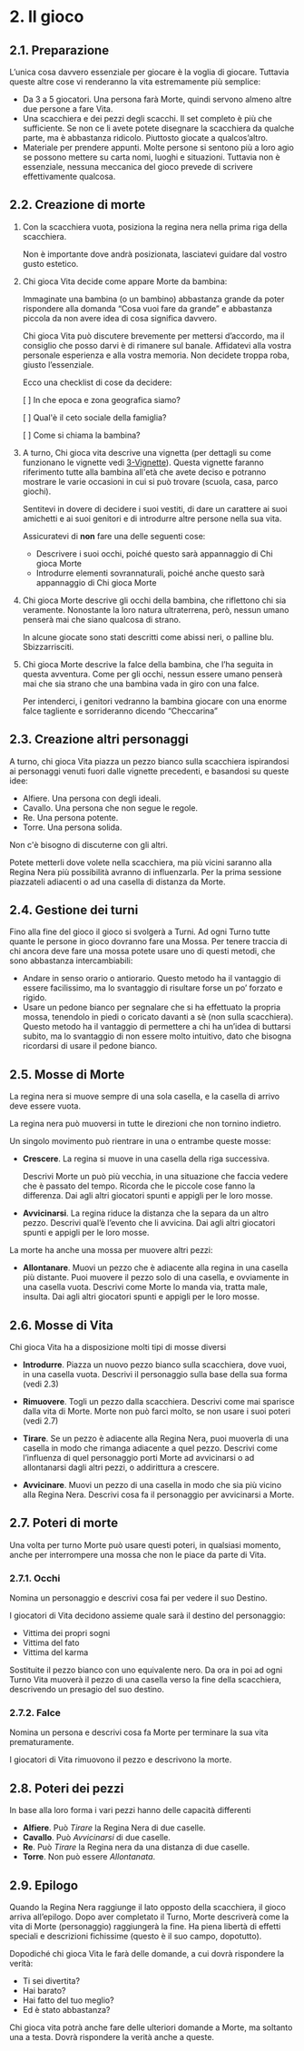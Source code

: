 # 2. Il gioco
## 2.1. Preparazione

L’unica cosa davvero essenziale per giocare è la voglia di giocare. Tuttavia queste altre cose vi renderanno la vita estremamente più semplice:

- Da 3 a 5 giocatori. Una persona farà Morte, quindi servono almeno altre due persone a fare Vita.
- Una scacchiera e dei pezzi degli scacchi. Il set completo è più che sufficiente. Se non ce li avete potete disegnare la scacchiera da qualche parte, ma è abbastanza ridicolo. Piuttosto giocate a qualcos’altro.
- Materiale per prendere appunti. Molte persone si sentono più a loro agio se possono mettere su carta nomi, luoghi e situazioni. Tuttavia non è essenziale, nessuna meccanica del gioco prevede di scrivere effettivamente qualcosa.

## 2.2. Creazione di morte

1.  Con la scacchiera vuota, posiziona la regina nera nella prima riga della scacchiera.
    
    Non è importante dove andrà posizionata, lasciatevi guidare dal vostro gusto estetico.

2. Chi gioca Vita decide come appare Morte da bambina:

    Immaginate una bambina (o un bambino) abbastanza grande da poter rispondere alla domanda “Cosa vuoi fare da grande” e abbastanza piccola da non avere idea di cosa significa davvero.

    Chi gioca Vita può discutere brevemente per mettersi d’accordo, ma il consiglio che posso darvi è di rimanere sul banale. Affidatevi alla vostra personale esperienza e alla vostra memoria. Non decidete troppa roba, giusto l’essenziale.

    Ecco una checklist di cose da decidere:

    [ ] In che epoca e zona geografica siamo?

    [ ] Qual'è il ceto sociale della famiglia?
    
    [ ] Come si chiama la bambina?

3. A turno, Chi gioca vita descrive una vignetta (per dettagli su come funzionano le vignette vedi [3-Vignette](3-Vignette.md)). Questa vignette faranno riferimento tutte alla bambina all'età che avete deciso e potranno mostrare le varie occasioni in cui si può trovare (scuola, casa, parco giochi).

    Sentitevi in dovere di decidere i suoi vestiti, di dare un carattere ai suoi amichetti e ai suoi genitori e di introdurre altre persone nella sua vita.

    Assicuratevi di **non** fare una delle seguenti cose:

    - Descrivere i suoi occhi, poiché questo sarà appannaggio di Chi gioca Morte
    - Introdurre elementi sovrannaturali, poiché anche questo sarà appannaggio di Chi gioca Morte

4.  Chi gioca Morte descrive gli occhi della bambina, che riflettono chi sia veramente. Nonostante la loro natura ultraterrena, però, nessun umano penserà mai che siano qualcosa di strano.

    In alcune giocate sono stati descritti come abissi neri, o palline blu. Sbizzarrisciti.


5.  Chi gioca Morte descrive la falce della bambina, che l’ha seguita in questa avventura. Come per gli occhi, nessun essere umano penserà mai che sia strano che una bambina vada in giro con una falce.

    Per intenderci, i genitori vedranno la bambina giocare con una enorme falce tagliente e sorrideranno dicendo “Checcarina”

## 2.3. Creazione altri personaggi

A turno, chi gioca Vita piazza un pezzo bianco sulla scacchiera ispirandosi ai personaggi venuti fuori dalle vignette precedenti, e basandosi su queste idee:

- Alfiere. Una persona con degli ideali. 
- Cavallo. Una persona che non segue le regole. 
- Re. Una persona potente. 
- Torre. Una persona solida. 

Non c'è bisogno di discuterne con gli altri.

Potete metterli dove volete nella scacchiera, ma più vicini saranno alla Regina Nera più possibilità avranno di influenzarla. Per la prima sessione piazzateli adiacenti o ad una casella di distanza da Morte.

## 2.4. Gestione dei turni

Fino alla fine del gioco il gioco si svolgerà a Turni. Ad ogni Turno tutte quante le persone in gioco dovranno fare una Mossa. Per tenere traccia di chi ancora deve fare una mossa potete usare uno di questi metodi, che sono abbastanza intercambiabili:

- Andare in senso orario o antiorario. Questo metodo ha il vantaggio di essere facilissimo, ma lo svantaggio di risultare forse un po’ forzato e rigido.
- Usare un pedone bianco per segnalare che si ha effettuato la propria mossa, tenendolo in piedi o coricato davanti a sè (non sulla scacchiera). Questo metodo ha il vantaggio di permettere a chi ha un’idea di buttarsi subito, ma lo svantaggio di non essere molto intuitivo, dato che bisogna ricordarsi di usare il pedone bianco.

## 2.5. Mosse di Morte

La regina nera si muove sempre di una sola casella, e la casella di arrivo deve essere vuota.

La regina nera può muoversi in tutte le direzioni che non tornino indietro.

Un singolo movimento può rientrare in una o entrambe queste mosse:

- **Crescere**. La regina si muove in una casella della riga successiva.

    Descrivi Morte un può più vecchia, in una situazione che faccia vedere che è passato del tempo. Ricorda che le piccole cose fanno la differenza. Dai agli altri giocatori spunti e appigli per le loro mosse.

- **Avvicinarsi**. La regina riduce la distanza che la separa da un altro pezzo. Descrivi qual’è l’evento che li avvicina.  Dai agli altri giocatori spunti e appigli per le loro mosse.

La morte ha anche una mossa per muovere altri pezzi:

- **Allontanare**. Muovi un pezzo che è adiacente alla regina in una casella più distante. Puoi muovere il pezzo solo di una casella, e ovviamente in una casella vuota. Descrivi come Morte lo manda via, tratta male, insulta. Dai agli altri giocatori spunti e appigli per le loro mosse.

## 2.6. Mosse di Vita

Chi gioca Vita ha a disposizione molti tipi di mosse diversi

- **Introdurre**. Piazza un nuovo pezzo bianco sulla scacchiera, dove vuoi, in una casella vuota. Descrivi il personaggio sulla base della sua forma (vedi 2.3)

- **Rimuovere**. Togli un pezzo dalla scacchiera. Descrivi come mai sparisce dalla vita di Morte. Morte non può farci molto, se non usare i suoi poteri (vedi 2.7)

- **Tirare**. Se un pezzo è adiacente alla Regina Nera, puoi muoverla di una casella in modo che rimanga adiacente a quel pezzo. Descrivi come l’influenza di quel personaggio porti Morte ad avvicinarsi o ad allontanarsi dagli altri pezzi, o addirittura a crescere.

- **Avvicinare**. Muovi un pezzo di una casella in modo che sia più vicino alla Regina Nera. Descrivi cosa fa il personaggio per avvicinarsi a Morte.
  
## 2.7. Poteri di morte

Una volta per turno Morte può usare questi poteri, in qualsiasi momento, anche per interrompere una mossa che non le piace da parte di Vita.

### 2.7.1. Occhi
Nomina un personaggio e descrivi cosa fai per vedere il suo Destino.

I giocatori di Vita decidono assieme quale sarà il destino del personaggio:
- Vittima dei propri sogni
- Vittima del fato
- Vittima del karma

Sostituite il pezzo bianco con uno equivalente nero. Da ora in poi ad ogni Turno Vita muoverà il pezzo di una casella verso la fine della scacchiera, descrivendo un presagio del suo destino.

### 2.7.2. Falce

Nomina un persona e descrivi cosa fa Morte per terminare la sua vita prematuramente.

I giocatori di Vita rimuovono il pezzo e descrivono la morte.

## 2.8. Poteri dei pezzi

In base alla loro forma i vari pezzi hanno delle capacità differenti

- **Alfiere**. Può *Tirare* la Regina Nera di due caselle.
- **Cavallo**. Può *Avvicinarsi* di due caselle.
- **Re**. Può *Tirare* la Regina nera da una distanza di due caselle.
- **Torre**. Non può essere *Allontanata*.

## 2.9. Epilogo

Quando la Regina Nera raggiunge il lato opposto della scacchiera, il gioco arriva all’epilogo. Dopo aver completato il Turno, Morte descriverà come la vita di Morte (personaggio) raggiungerà la fine. Ha piena libertà di effetti speciali e descrizioni fichissime (questo è il suo campo, dopotutto).

Dopodiché chi gioca Vita le farà delle domande, a cui dovrà rispondere la verità:

- Ti sei divertita?
- Hai barato?
- Hai fatto del tuo meglio?
- Ed è stato abbastanza?

Chi gioca vita potrà anche fare delle ulteriori domande a Morte, ma soltanto una a testa. Dovrà rispondere la verità anche a queste. 
